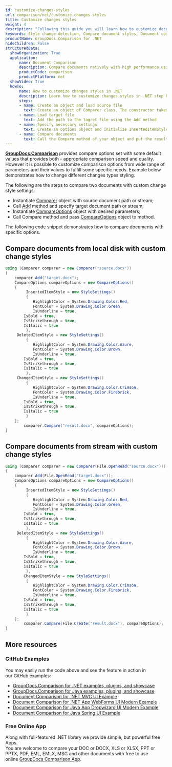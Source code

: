 ```yaml
---
id: customize-changes-styles
url: comparison/net/customize-changes-styles
title: Customize changes styles
weight: 4
description: "Following this guide you will learn how to customize document comparison report and modify appearance of detected changes when use GroupDocs.Comparison for .NET."
keywords: Style change detection, Compare document styles, Document comparison
productName: GroupDocs.Comparison for .NET
hideChildren: False
structuredData:
  showOrganization: True
  application:    
      name: Document Comparison   
      description: Compare documents natively with high performance using C# language and GroupDocs.Comparison for .NET
      productCode: comparison
      productPlatform: net
  showVideo: True
  howTo:
      name: How to customize changes styles in .NET 
      description: Learn how to customize changes styles in .NET step by step
      steps:
      - name: Create an object and load source file
        text: Create an object of Comparer class. The constructor takes the source file path parameter. You may specify absolute or relative file path as per your requirements.
      - name: Load target file
        text: Add the path to the tagret file using the Add method
      - name: Specify necessary settings
        text: Create an options object and initialize InsertedItemStyle, DeletedItemStyle, ChangedItemStyle parameters by object with required parameters.
      - name: Compare documents
        text: Call the Compare method of your object and put the resulting file path parameter and the options object.
---
```

[**GroupDocs.Comparison**](https://products.groupdocs.com/comparison/net) provides compare options set with some default values that provides both - appropriate comparison speed and quality. However it is possible to customize comparison options from wide range of parameters and their values to fulfill some specific needs. Example below demonstrates how to change different changes types styling.

The following are the steps to compare two documents with custom change style settings:

*   Instantiate [Comparer](https://apireference.groupdocs.com/net/comparison/groupdocs.comparison/comparer) object with source document path or stream;
*   Call [Add](https://apireference.groupdocs.com/net/comparison/groupdocs.comparison/comparer/methods/add/index) method and specify target document path or stream;
*   Instantiate [CompareOptions](https://apireference.groupdocs.com/net/comparison/groupdocs.comparison.options/compareoptions) object with desired parameters;
*   Call Compare method and pass [CompareOptions](https://apireference.groupdocs.com/net/comparison/groupdocs.comparison.options/compareoptions) object to method.

The following code snippet demonstrates how to compare documents with specific options.

## Compare documents from local disk with custom change styles

```csharp
using (Comparer comparer = new Comparer("source.docx"))
{
	comparer.Add("target.docx");
	CompareOptions compareOptions = new CompareOptions()
	{
    	 InsertedItemStyle = new StyleSettings()
         {
     	    HighlightColor = System.Drawing.Color.Red,
            FontColor = System.Drawing.Color.Green,
            IsUnderline = true,
	    IsBold = true,
	    IsStrikethrough = true,
	    IsItalic = true
         },
	 DeletedItemStyle = new StyleSettings()
         {
            HighlightColor = System.Drawing.Color.Azure,
            FontColor = System.Drawing.Color.Brown,
            IsUnderline = true,
	    IsBold = true,
	    IsStrikethrough = true,
	    IsItalic = true
         },
	 ChangedItemStyle = new StyleSettings()
         {
            HighlightColor = System.Drawing.Color.Crimson,
            FontColor = System.Drawing.Color.Firebrick,
            IsUnderline = true,
	    IsBold = true,
	    IsStrikethrough = true,
	    IsItalic = true
         }
	};
        comparer.Compare("result.docx", compareOptions);
}
```

## Compare documents from stream with custom change styles

```csharp
using (Comparer comparer = new Comparer(File.OpenRead("source.docx")))
{
	comparer.Add(File.OpenRead("target.docx"));
	CompareOptions compareOptions = new CompareOptions()
	{
    	 InsertedItemStyle = new StyleSettings()
         {
            HighlightColor = System.Drawing.Color.Red,
            FontColor = System.Drawing.Color.Green,
            IsUnderline = true,
	    IsBold = true,
	    IsStrikethrough = true,
	    IsItalic = true
         },
	 DeletedItemStyle = new StyleSettings()
         {
            HighlightColor = System.Drawing.Color.Azure,
            FontColor = System.Drawing.Color.Brown,
            IsUnderline = true,
	    IsBold = true,
	    IsStrikethrough = true,
	    IsItalic = true
         },
		ChangedItemStyle = new StyleSettings()
         {
            HighlightColor = System.Drawing.Color.Crimson,
            FontColor = System.Drawing.Color.Firebrick,
            IsUnderline = true,
	    IsBold = true,
	    IsStrikethrough = true,
	    IsItalic = true
         }
	};
        comparer.Compare(File.Create("result.docx"), compareOptions);
}
```

## More resources

### GitHub Examples
You may easily run the code above and see the feature in action in our GitHub examples:
*   [GroupDocs.Comparison for .NET examples, plugins, and showcase](https://github.com/groupdocs-comparison/GroupDocs.Comparison-for-.NET)
*   [GroupDocs.Comparison for Java examples, plugins, and showcase](https://github.com/groupdocs-comparison/GroupDocs.Comparison-for-Java)
*   [Document Comparison for .NET MVC UI Example](https://github.com/groupdocs-comparison/GroupDocs.Comparison-for-.NET-MVC)
*   [Document Comparison for .NET App WebForms UI Modern Example](https://github.com/groupdocs-comparison/GroupDocs.Comparison-for-.NET-WebForms)
*   [Document Comparison for Java App Dropwizard UI Modern Example](https://github.com/groupdocs-comparison/GroupDocs.Comparison-for-Java-Dropwizard)
*   [Document Comparison for Java Spring UI Example](https://github.com/groupdocs-comparison/GroupDocs.Comparison-for-Java-Spring)
    
### Free Online App
Along with full-featured .NET library we provide simple, but powerful free Apps.  
You are welcome to compare your DOC or DOCX, XLS or XLSX, PPT or PPTX, PDF, EML, EMLX, MSG and other documents with free to use online [GroupDocs Comparison App](https://products.groupdocs.app/comparison).